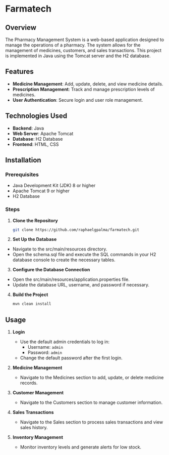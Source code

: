 # Farmatech

## Overview

The Pharmacy Management System is a web-based application designed to manage the operations of a pharmacy. The system allows for the management of medicines, customers, and sales transactions. This project is implemented in Java using the Tomcat server and the H2 database.

## Features

- **Medicine Management**: Add, update, delete, and view medicine details.
- **Prescription Management**: Track and manage prescription levels of medicines.
- **User Authentication**: Secure login and user role management.

## Technologies Used

- **Backend**: Java
- **Web Server**: Apache Tomcat
- **Database**: H2 Database
- **Frontend**: HTML, CSS

## Installation

### Prerequisites

- Java Development Kit (JDK) 8 or higher
- Apache Tomcat 9 or higher
- H2 Database

### Steps

1. **Clone the Repository**
   ```sh
   git clone https://github.com/raphaelgpalma/farmatech.git
   ```

2. **Set Up the Database**

- Navigate to the src/main/resources directory.
- Open the schema.sql file and execute the SQL commands in your H2 database console to create the necessary tables.

3. **Configure the Database Connection**

- Open the src/main/resources/application.properties file.
- Update the database URL, username, and password if necessary.

4. **Build the Project**
   ```sh
   mvn clean install
   ```

## Usage

1. **Login**
   - Use the default admin credentials to log in:
     - Username: `admin`
     - Password: `admin`
   - Change the default password after the first login.

2. **Medicine Management**
   - Navigate to the Medicines section to add, update, or delete medicine records.

3. **Customer Management**
   - Navigate to the Customers section to manage customer information.

4. **Sales Transactions**
   - Navigate to the Sales section to process sales transactions and view sales history.

5. **Inventory Management**
   - Monitor inventory levels and generate alerts for low stock.

